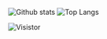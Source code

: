 ![Github stats](https://osp54-github.vercel.app/api?username=HamzaGSopp&theme=transparent&show_icons=true&count_private=true)
![Top Langs](https://osp54-github.vercel.app/api/top-langs/?username=HamzaGSopp&theme=transparent&layout=compact)



![Visistor](https://visitor-badge.laobi.icu/badge?page_id=HamzaGSopp)
